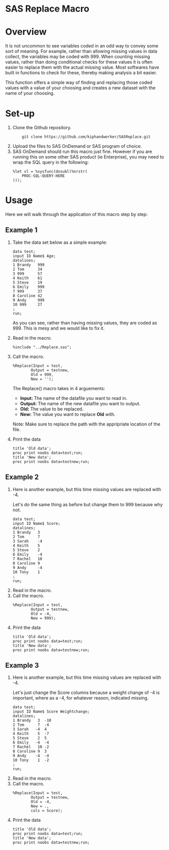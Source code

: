 # SAS Replace Macro

# Overview
It is not uncommon to see variables coded in an odd way to convey some sort of meaning. For example, rather than allowing missing values in data collect, the variables may be coded with 999. When counting missing values, rather than doing conditional checks for these values it is often easier to replace them with the actual missing value. Most softwares have built in functions to check for these, thereby making analysis a bit easier.

This function offers a simple way of finding and replacing those coded values with a value of your choosing and creates a new dataset with the name of your choosing.

# Set-up
<ol>
<li> Clone the Github repository.</li>

```
    git clone https://github.com/kiphandwerker/SASReplace.git
```

<li>Upload the files to SAS OnDemand or SAS program of choice.
<li> SAS OnDemand should run this macro just fine. However if you are running this on some other SAS product (ie Enterprise), you may need to wrap the SQL query in the following:

```sas
%let vl = %sysfunc(dosubl(%nrstr(
    PROC-SQL-QUERY-HERE
)));
```
</ol>

# Usage
Here we will walk through the application of this macro step by step:

## Example 1

<ol>
<li> Take the data set below as a simple example:

```sas
data test;
input ID Name$ Age;
datalines;
1 Brandy   999
2 Tom      34
3 999      57
4 Keith    61
5 Steve    19
6 Emily    999
7 999      37
8 Caroline 42
9 Andy     999
10 999     27
;
run;
```

As you can see, rather than having missing values, they are coded as 999. This is mesy and we would like to fix it.

<li> Read in the macro.

```sas
%include "../Replace.sas";
```
<li>Call the macro.

```sas
%Replace(Input = test, 
        Output = testnew, 
        Old = 999, 
        New = '');
```
The Replace() macro takes in 4 arguements:
<ul>
    <li> <strong>Input: </strong> The name of the datafile you want to read in.
    <li> <strong>Output:</strong> The name of the new datafile you want to output.
    <li> <strong>Old:</strong> The value to be replaced.
    <li> <strong>New:</strong> The value you want to replace <strong>Old</strong> with. 
</ul> 

Note: Make sure to replace the path with the appripriate location of the file.
<li>Print the data

```sas
title 'Old data';
proc print noobs data=test;run;
title 'New data';
proc print noobs data=testnew;run;
```
</ol>


## Example 2

<ol>
<li> Here is another example, but this time missing values are replaced with -4.


Let's do the same thing as before but change them to 999 because why not.

```sas
data test;
input ID Name$ Score;
datalines;
1 Brandy   3
2 Tom      7
3 Sarah    -4
4 Keith    5
5 Steve    2
6 Emily    -4
7 Rachel   10
8 Caroline 9
9 Andy     -4
10 Tony    1
;
run;
```

<li> Read in the macro.

<li> Call the macro.

```sas
%Replace(Input = test, 
        Output = testnew, 
        Old = -4, 
        New = 999);
```
<li>Print the data

```sas
title 'Old data';
proc print noobs data=test;run;
title 'New data';
proc print noobs data=testnew;run;
```
</ol>

## Example 3
<ol>
<li> Here is another example, but this time missing values are replaced with -4.


Let's just change the Score columns because a weight change of -4 is important, where as a -4, for whatever reason, indicated missing.  

```sas
data test;
input ID Name$ Score Weightchange;
datalines;
1 Brandy   3  -10
2 Tom	   7  -4
3 Sarah   -4  4
4 Keith    5  -7
5 Steve    2  5
6 Emily   -4  -4
7 Rachel   10 -2
8 Caroline 9  3
9 Andy    -4  -4
10 Tony    1  -2
;
run;
```

<li> Read in the macro.

<li> Call the macro.

```sas
%Replace(Input = test, 
        Output = testnew, 
        Old = -4, 
        New = ., 
        cols = Score);
```
<li>Print the data

```sas
title 'Old data';
proc print noobs data=test;run;
title 'New data';
proc print noobs data=testnew;run;
```
</ol>
